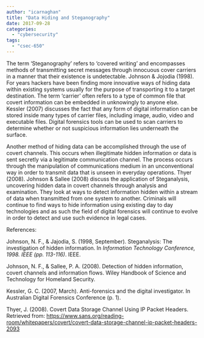 ```yaml
---
author: "icarnaghan"
title: "Data Hiding and Steganography"
date: 2017-09-28
categories: 
  - "cybersecurity"
tags: 
  - "csec-650"
---
```


The term ‘Steganography’ refers to ‘covered writing’ and encompasses methods of transmitting secret messages through innocuous cover carriers in a manner that their existence is undetectable. Johnson & Jojodia (1998). For years hackers have been finding more innovative ways of hiding data within existing systems usually for the purpose of transporting it to a target destination. The term ‘carrier’ often refers to a type of common file that covert information can be embedded in unknowingly to anyone else. Kessler (2007) discusses the fact that any form of digital information can be stored inside many types of carrier files, including image, audio, video and executable files. Digital forensics tools can be used to scan carriers to determine whether or not suspicious information lies underneath the surface.

Another method of hiding data can be accomplished through the use of covert channels. This occurs when illegitimate hidden information or data is sent secretly via a legitimate communication channel. The process occurs through the manipulation of communications medium in an unconventional way in order to transmit data that is unseen in everyday operations. Thyer (2008). Johnson & Sallee (2008) discuss the application of Steganalysis, uncovering hidden data in covert channels through analysis and examination. They look at ways to detect information hidden within a stream of data when transmitted from one system to another. Criminals will continue to find ways to hide information using existing day to day technologies and as such the field of digital forensics will continue to evolve in order to detect and use such evidence in legal cases.

References:

Johnson, N. F., & Jajodia, S. (1998, September). Steganalysis: The investigation of hidden information. In _Information Technology Conference, 1998. IEEE (pp. 113-116)_. IEEE.

Johnson, N. F., & Sallee, P. A. (2008). Detection of hidden information, covert channels and information flows. Wiley Handbook of Science and Technology for Homeland Security.

Kessler, G. C. (2007, March). Anti-forensics and the digital investigator. In Australian Digital Forensics Conference (p. 1).

Thyer, J. (2008). Covert Data Storage Channel Using IP Packet Headers. Retrieved from: https://www.sans.org/reading-room/whitepapers/covert/covert-data-storage-channel-ip-packet-headers-2093
